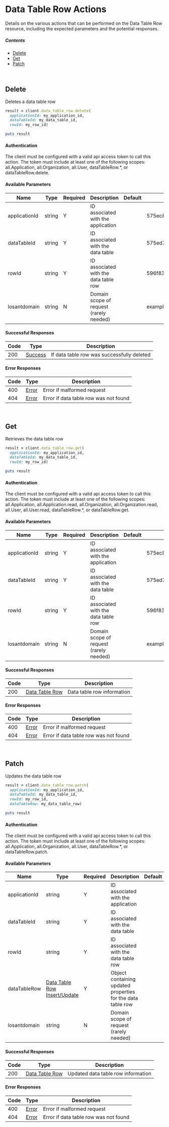 # Data Table Row Actions

Details on the various actions that can be performed on the
Data Table Row resource, including the expected
parameters and the potential responses.

##### Contents

*   [Delete](#delete)
*   [Get](#get)
*   [Patch](#patch)

<br/>

## Delete

Deletes a data table row

```ruby
result = client.data_table_row.delete(
  applicationId: my_application_id,
  dataTableId: my_data_table_id,
  rowId: my_row_id)

puts result
```

#### Authentication
The client must be configured with a valid api access token to call this
action. The token must include at least one of the following scopes:
all.Application, all.Organization, all.User, dataTableRow.*, or dataTableRow.delete.

#### Available Parameters

| Name | Type | Required | Description | Default | Example |
| ---- | ---- | -------- | ----------- | ------- | ------- |
| applicationId | string | Y | ID associated with the application |  | 575ec8687ae143cd83dc4a97 |
| dataTableId | string | Y | ID associated with the data table |  | 575ed78e7ae143cd83dc4aab |
| rowId | string | Y | ID associated with the data table row |  | 596f832b128eda5cfe765443 |
| losantdomain | string | N | Domain scope of request (rarely needed) |  | example.com |

#### Successful Responses

| Code | Type | Description |
| ---- | ---- | ----------- |
| 200 | [Success](_schemas.md#success) | If data table row was successfully deleted |

#### Error Responses

| Code | Type | Description |
| ---- | ---- | ----------- |
| 400 | [Error](_schemas.md#error) | Error if malformed request |
| 404 | [Error](_schemas.md#error) | Error if data table row was not found |

<br/>

## Get

Retrieves the data table row

```ruby
result = client.data_table_row.get(
  applicationId: my_application_id,
  dataTableId: my_data_table_id,
  rowId: my_row_id)

puts result
```

#### Authentication
The client must be configured with a valid api access token to call this
action. The token must include at least one of the following scopes:
all.Application, all.Application.read, all.Organization, all.Organization.read, all.User, all.User.read, dataTableRow.*, or dataTableRow.get.

#### Available Parameters

| Name | Type | Required | Description | Default | Example |
| ---- | ---- | -------- | ----------- | ------- | ------- |
| applicationId | string | Y | ID associated with the application |  | 575ec8687ae143cd83dc4a97 |
| dataTableId | string | Y | ID associated with the data table |  | 575ed78e7ae143cd83dc4aab |
| rowId | string | Y | ID associated with the data table row |  | 596f832b128eda5cfe765443 |
| losantdomain | string | N | Domain scope of request (rarely needed) |  | example.com |

#### Successful Responses

| Code | Type | Description |
| ---- | ---- | ----------- |
| 200 | [Data Table Row](_schemas.md#data-table-row) | Data table row information |

#### Error Responses

| Code | Type | Description |
| ---- | ---- | ----------- |
| 400 | [Error](_schemas.md#error) | Error if malformed request |
| 404 | [Error](_schemas.md#error) | Error if data table row was not found |

<br/>

## Patch

Updates the data table row

```ruby
result = client.data_table_row.patch(
  applicationId: my_application_id,
  dataTableId: my_data_table_id,
  rowId: my_row_id,
  dataTableRow: my_data_table_row)

puts result
```

#### Authentication
The client must be configured with a valid api access token to call this
action. The token must include at least one of the following scopes:
all.Application, all.Organization, all.User, dataTableRow.*, or dataTableRow.patch.

#### Available Parameters

| Name | Type | Required | Description | Default | Example |
| ---- | ---- | -------- | ----------- | ------- | ------- |
| applicationId | string | Y | ID associated with the application |  | 575ec8687ae143cd83dc4a97 |
| dataTableId | string | Y | ID associated with the data table |  | 575ed78e7ae143cd83dc4aab |
| rowId | string | Y | ID associated with the data table row |  | 596f832b128eda5cfe765443 |
| dataTableRow | [Data Table Row Insert/Update](_schemas.md#data-table-row-insert/update) | Y | Object containing updated properties for the data table row |  | [Data Table Row Insert/Update Example](_schemas.md#data-table-row-insert/update-example) |
| losantdomain | string | N | Domain scope of request (rarely needed) |  | example.com |

#### Successful Responses

| Code | Type | Description |
| ---- | ---- | ----------- |
| 200 | [Data Table Row](_schemas.md#data-table-row) | Updated data table row information |

#### Error Responses

| Code | Type | Description |
| ---- | ---- | ----------- |
| 400 | [Error](_schemas.md#error) | Error if malformed request |
| 404 | [Error](_schemas.md#error) | Error if data table row was not found |
